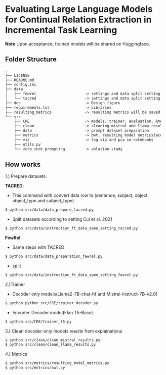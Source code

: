 # Evaluating Large Language Models for Continual Relation Extraction in Incremental Task Learning


**Note** Upon acceptance, trained models will be shared on Huggingface.


## Folder Structure
```xml
.
├── LICENSE
├── README.md
├── config.ini
├── data
│   ├── fewrel                      -> settings and data split setting here
│   └── tacred                      -> settings and data split setting here
├── doc                             -> Design figure
├── requirements.txt                -> Libraries
├── resulting_metrics               -> resulting metrics will be saved here (will be shared on huggingface)
└── src
    ├── CRE                         -> models, trainer, evaluation, kmeans
    ├── clean                       -> cleaning mistral and llama results from explaination
    ├── data                        -> prompt dataset preparation
    ├── metrics                     -> bwt, resulting model metrics(acc and whole)
    ├── viz                         -> log viz and pca in notebooks
    ├── utils.py
    └── zero_shot_prompting         -> ablation study
````
        
## How works
1.) Prepare datasets:

**TACRED**:
* This command with convert data row to (sentence, subject, object, object_type and subject_type)
````bash
$ python src/data/data_prepare_tacred.py
````
* Split datasets according to setting Cui et al. 2021
````bash
$ python src/data/instruction_ft_data_same_setting_tacred.py
````
**FewRel**
* Same steps with TACRED
````bash
$ python src/data/data_preparation_fewrel.py
````
* split
````bash
$ python src/data/instruction_ft_data_same_setting_fewrel.py
```` 
2.)Trainer
 * Decoder only models(Llama2-7B-chat-hf and Mistral-Instruct-7B-v2.0)
````bash
$ python python src/CRE/trainer_decoder.py
````
 * Encoder-Decoder model(Flan T5-Base)
````bash
$ python src/CRE/trainer_t5.py
````
3.) Clean decoder-only models results from explainations
````bash
$ python src/clean/clean_mistral_results.py
$ python src/clean/clean_llama_results.py
````
4.) Metrics
````bash
$ python src/metrics/resulting_model_metrics.py
$ python src/metrics/bwt.py
````
